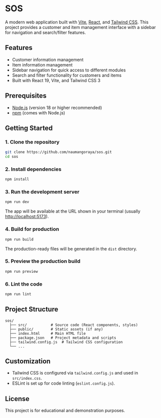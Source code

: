 # SOS

A modern web application built with [Vite](https://vitejs.dev/), [React](https://react.dev/), and [Tailwind CSS](https://tailwindcss.com/). This project provides a customer and item management interface with a sidebar for navigation and search/filter features.

## Features
- Customer information management
- Item information management
- Sidebar navigation for quick access to different modules
- Search and filter functionality for customers and items
- Built with React 19, Vite, and Tailwind CSS 3

## Prerequisites
- [Node.js](https://nodejs.org/) (version 18 or higher recommended)
- [npm](https://www.npmjs.com/) (comes with Node.js)

## Getting Started

### 1. Clone the repository
```bash
git clone https://github.com/naumangoraya/sos.git
cd sos
```

### 2. Install dependencies
```bash
npm install
```

### 3. Run the development server
```bash
npm run dev
```
The app will be available at the URL shown in your terminal (usually [http://localhost:5173](http://localhost:5173)).

### 4. Build for production
```bash
npm run build
```
The production-ready files will be generated in the `dist` directory.

### 5. Preview the production build
```bash
npm run preview
```

### 6. Lint the code
```bash
npm run lint
```

## Project Structure
```
sos/
  ├── src/           # Source code (React components, styles)
  ├── public/        # Static assets (if any)
  ├── index.html     # Main HTML file
  ├── package.json   # Project metadata and scripts
  ├── tailwind.config.js  # Tailwind CSS configuration
  └── ...
```

## Customization
- Tailwind CSS is configured via `tailwind.config.js` and used in `src/index.css`.
- ESLint is set up for code linting (`eslint.config.js`).

## License
This project is for educational and demonstration purposes.
